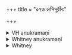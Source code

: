 +++
title = "०९७ अभिभूर्वीरः"

+++

<details><summary>VH anukramaṇī</summary>

अभिभूर्वीरः  
-३ अथर्वा। १,३ देवाः, २ मित्रावरुणौ। १ त्रिष्टुप्, २ जगती, ३ भुरिक्।
</details>

<details><summary>Whitney anukramaṇī</summary>

[Atharvan.—māitrāvaruṇam. trāiṣṭubham: 2. jagatī; 3. bhurij.]
</details>



<details><summary>Whitney</summary>

### Comment
Found also in Pāipp. xix. The three hymns 97-99 are used together in a battle rite, for victory, with vi. 65-67 and others, by Kāuś. (14. 7); and they are reckoned to the aparājita gaṇa (note to 14. 7), and noted by the comm. as therefore intended at 139. 7; they are again specifically prescribed in the indramahotsava (140. 10): a full homa is offered, with the king joining in the act.


### Translations
Translated: Ludwig, p. 460; Griffith, i. 298; Bloomfield, 122, 510.
</details>
